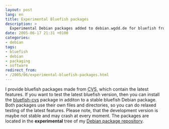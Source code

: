 ```yaml
---
layout: post
lang: en
title: Experimental Bluefish packages
description: >
  Experimental Debian packages added to debian.wgdd.de for bluefish from upstream CVS.
date: 2005-06-17 21:31 +0100
categories:
- debian
tags:
- bluefish
- debian
- packaging
- software
redirect_from:
- /2005/06/experimental-bluefish-packages.html
---
```


I provide bluefish packages made from <acronym title="Concurrent Versions System">CVS</acronym>, which contain the latest features. If you want to test the latest bluefish version, then you can install the [bluefish-cvs](http://debian.wgdd.de?package=bluefish-cvs?dist=experimental?section=main) package in additon to a stable bluefish Debian package. Both packages use their own files and directories, so you can do relaxed testing of the latest features. Please note, that the development version is maybe not stable and may crash at every moment. The packages are located in the **experimental** tree of my [Debian package repository](http://debian.wgdd.de/debian/).
